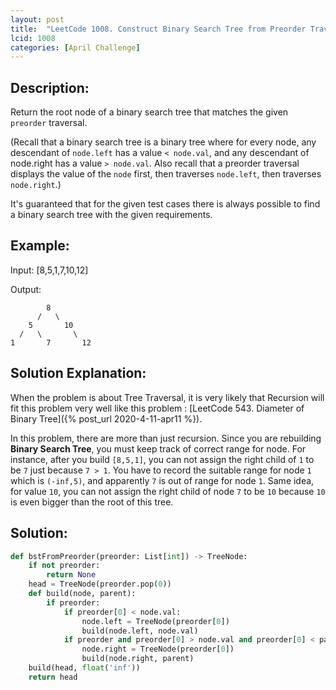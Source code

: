```yaml
---
layout: post
title:  "LeetCode 1008. Construct Binary Search Tree from Preorder Traversal (April Challenge Day #20)" 
lcid: 1008
categories: [April Challenge]
---
```

## Description:
Return the root node of a binary search tree that matches the given `preorder` traversal.

(Recall that a binary search tree is a binary tree where for every node, any descendant of `node.left` has a value `< node.val`, and any descendant of node.right has a value `> node.val`.  Also recall that a preorder traversal displays the value of the `node` first, then traverses `node.left`, then traverses `node.right`.)

It's guaranteed that for the given test cases there is always possible to find a binary search tree with the given requirements.

## Example:
Input: [8,5,1,7,10,12]

Output: 
```
        8
      /   \
    5       10
  /   \       \
1       7       12
```

## Solution Explanation:
When the problem is about Tree Traversal, it is very likely that Recursion will fit this problem very well like this problem : [LeetCode 543. Diameter of Binary Tree]({% post_url 2020-4-11-apr11 %}).

In this problem, there are more than just recursion. Since you are rebuilding **Binary Search Tree**, you must keep track of correct range for node. For instance, after you build `[8,5,1]`, you can not assign the right child of `1` to be `7` just because `7 > 1`. You have to record the suitable range for node `1` which is `(-inf,5)`, and apparently `7` is out of range for node `1`. Same idea, for value `10`, you can not assign the right child of node `7` to be `10` because `10` is even bigger than the root of this tree. 

## Solution:

```python
def bstFromPreorder(preorder: List[int]) -> TreeNode:
    if not preorder:
        return None
    head = TreeNode(preorder.pop(0))
    def build(node, parent):
        if preorder:
            if preorder[0] < node.val:
                node.left = TreeNode(preorder[0])
                build(node.left, node.val)
            if preorder and preorder[0] > node.val and preorder[0] < parent:
                node.right = TreeNode(preorder[0])
                build(node.right, parent)
    build(head, float('inf'))
    return head
```

